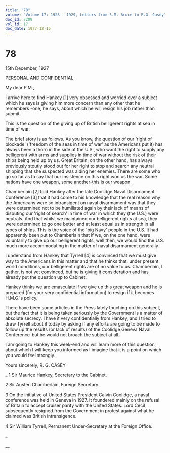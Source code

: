 ```yaml
---
title: "78"
volume: "Volume 17: 1923 - 1929, Letters from S.M. Bruce to R.G. Casey"
doc_id: 7209
vol_id: 17
doc_date: 1927-12-15
---
```


# 78

15th December, 1927

PERSONAL AND CONFIDENTIAL

My dear P.M.,

I arrive here to find Hankey [1] very obsessed and worried over a subject which he says is giving him more concern than any other that he remembers -one, he says, about which he will resign his job rather than submit.

This is the question of the giving up of British belligerent rights at sea in time of war.

The brief story is as follows. As you know, the question of our 'right of blockade' ('freedom of the seas in time of war' as the Americans put it) has always been a thorn in the side of the U.S., who want the right to supply any belligerent with arms and supplies in time of war without the risk of their ships being held up by us. Great Britain, on the other hand, has always previously stoutly stood out for her right to stop and search any neutral shipping that she suspected was aiding her enemies. There are some who go so far as to say that our insistence on this right won us the war. Some nations have one weapon, some another-this is our weapon.

Chamberlain [2] told Hankey after the late Coolidge Naval Disarmament Conference [3] that it had come to his knowledge that the real reason why the Americans were so intransigent on naval disarmament was that they were determined not to be humiliated again by their lack of means of disputing our 'right of search' in time of war in which they (the U.S.) were neutrals. And that whilst we maintained our belligerent rights at sea, they were determined to go one better and at least equal us in strength in all types of ships. This is the voice of the 'big Navy' people in the U.S. It had apparently been put to Chamberlain that if we, on the one hand, were voluntarily to give up our belligerent rights, well then, we would find the U.S. much more accommodating in the matter of naval disarmament generally.

I understand from Hankey that Tyrrell [4] is convinced that we must give way to the Americans in this matter and that he thinks that, under present world conditions, our belligerent rights are of no value to us. Chamberlain, I gather, is not yet convinced, but he is giving it consideration and has already put the question up to Cabinet.

Hankey thinks we are emasculate if we give up this great weapon and he is prepared (for your very confidential information) to resign if it becomes H.M.G.'s policy.

There have been some articles in the Press lately touching on this subject, but the fact that it is being taken seriously by the Government is a matter of absolute secrecy. I have it very confidentially from Hankey, and I tried to draw Tyrrell about it today by asking if any efforts are going to be made to follow up the results (or lack of results) of the Coolidge Geneva Naval Conference-but he would not broach the subject at all.

I am going to Hankey this week-end and will learn more of this question, about which I will keep you informed as I imagine that it is a point on which you would feel strongly.

Yours sincerely, R. G. CASEY 

_ 1 Sir Maurice Hankey, Secretary to the Cabinet.

2 Sir Austen Chamberlain, Foreign Secretary.

3 On the initiative of United States President Calvin Coolidge, a naval conference was held in Geneva in 1927. It foundered mainly on the refusal of Britain to accept cruiser parity with the United States. Lord Cecil subsequently resigned from the Government in protest against what he claimed was British intransigence.

4 Sir William Tyrrell, Permanent Under-Secretary at the Foreign Office.

_

__
